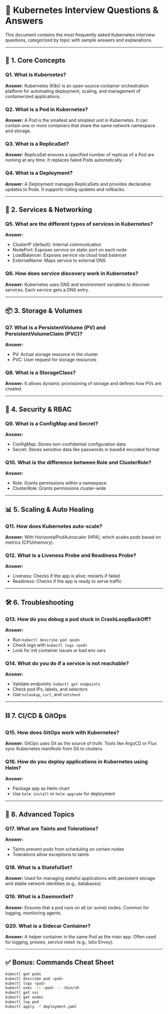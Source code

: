 # 📘 Kubernetes Interview Questions & Answers

This document contains the most frequently asked Kubernetes interview questions, categorized by topic with sample answers and explanations.

---

## 🧱 1. Core Concepts

### Q1. What is Kubernetes?

**Answer:** Kubernetes (K8s) is an open-source container orchestration platform for automating deployment, scaling, and management of containerized applications.

### Q2. What is a Pod in Kubernetes?

**Answer:** A Pod is the smallest and simplest unit in Kubernetes. It can contain one or more containers that share the same network namespace and storage.

### Q3. What is a ReplicaSet?

**Answer:** ReplicaSet ensures a specified number of replicas of a Pod are running at any time. It replaces failed Pods automatically.

### Q4. What is a Deployment?

**Answer:** A Deployment manages ReplicaSets and provides declarative updates to Pods. It supports rolling updates and rollbacks.

---

## 🚀 2. Services & Networking

### Q5. What are the different types of services in Kubernetes?

**Answer:**

* ClusterIP (default): Internal communication
* NodePort: Exposes service on static port on each node
* LoadBalancer: Exposes service via cloud load balancer
* ExternalName: Maps service to external DNS

### Q6. How does service discovery work in Kubernetes?

**Answer:** Kubernetes uses DNS and environment variables to discover services. Each service gets a DNS entry.

---

## 📦 3. Storage & Volumes

### Q7. What is a PersistentVolume (PV) and PersistentVolumeClaim (PVC)?

**Answer:**

* PV: Actual storage resource in the cluster
* PVC: User request for storage resources

### Q8. What is a StorageClass?

**Answer:** It allows dynamic provisioning of storage and defines how PVs are created.

---

## 🔐 4. Security & RBAC

### Q9. What is a ConfigMap and Secret?

**Answer:**

* ConfigMap: Stores non-confidential configuration data
* Secret: Stores sensitive data like passwords in base64 encoded format

### Q10. What is the difference between Role and ClusterRole?

**Answer:**

* Role: Grants permissions within a namespace
* ClusterRole: Grants permissions cluster-wide

---

## 📊 5. Scaling & Auto Healing

### Q11. How does Kubernetes auto-scale?

**Answer:** With HorizontalPodAutoscaler (HPA), which scales pods based on metrics (CPU/memory).

### Q12. What is a Liveness Probe and Readiness Probe?

**Answer:**

* Liveness: Checks if the app is alive; restarts if failed
* Readiness: Checks if the app is ready to serve traffic

---

## 🛠️ 6. Troubleshooting

### Q13. How do you debug a pod stuck in CrashLoopBackOff?

**Answer:**

* Run `kubectl describe pod <pod>`
* Check logs with `kubectl logs <pod>`
* Look for init container issues or bad env vars

### Q14. What do you do if a service is not reachable?

**Answer:**

* Validate endpoints: `kubectl get endpoints`
* Check pod IPs, labels, and selectors
* Use `nslookup`, `curl`, and `netshoot`

---

## ⛓️ 7. CI/CD & GitOps

### Q15. How does GitOps work with Kubernetes?

**Answer:** GitOps uses Git as the source of truth. Tools like ArgoCD or Flux sync Kubernetes manifests from Git to clusters.

### Q16. How do you deploy applications in Kubernetes using Helm?

**Answer:**

* Package app as Helm chart
* Use `helm install` or `helm upgrade` for deployment

---

## 📘 8. Advanced Topics

### Q17. What are Taints and Tolerations?

**Answer:**

* Taints prevent pods from scheduling on certain nodes
* Tolerations allow exceptions to taints

### Q18. What is a StatefulSet?

**Answer:** Used for managing stateful applications with persistent storage and stable network identities (e.g., databases)

### Q19. What is a DaemonSet?

**Answer:** Ensures that a pod runs on all (or some) nodes. Common for logging, monitoring agents.

### Q20. What is a Sidecar Container?

**Answer:** A helper container in the same Pod as the main app. Often used for logging, proxies, service mesh (e.g., Istio Envoy).

---

## ✅ Bonus: Commands Cheat Sheet

```bash
kubectl get pods
kubectl describe pod <pod>
kubectl logs <pod>
kubectl exec -it <pod> -- /bin/sh
kubectl get svc
kubectl get nodes
kubectl top pod
kubectl apply -f deployment.yaml
```

